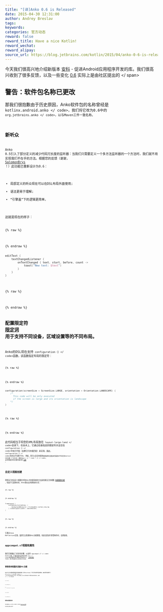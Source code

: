 ```yaml
---
title: "[译]Anko 0.6 is Released"
date: 2015-04-30 12:31:00
author: Andrey Breslav
tags:
keywords:
categories: 官方动态
reward: false
reward_title: Have a nice Kotlin!
reward_wechat:
reward_alipay:
source_url: https://blog.jetbrains.com/kotlin/2015/04/anko-0-6-is-released/
---
```


今天我们很高兴地介绍新版本 [安科](https://github.com/JetBrains/anko) - 促进Android应用程序开发的库。我们很高兴收到了很多反馈，以及一些变化 [0.6](https://github.com/JetBrains/anko/releases/tag/v0.6) 实际上是由社区提出的
<span id =“more-2124”> </ span>
## 警告：软件包名称已更改

那我们很抱歉由于历史原因，Anko软件包的名称曾经是<code> kotlinx.android.anko </ code>，我们将它改为0.6中的<code> org.jetbrains.anko </ code>，以与Maven工件一致名称。
## 新听众

Anko 0.5引入了部分定义的减少代码冗长度的监听器：当我们只需要定义一个多方法监听器的一个方法时，我们就不用实现我们不在乎的方法。根据您的反馈（谢谢， [SalomonBrys](https://github.com/SalomonBrys) ！）此功能已重新设计为0.6：

* 局部定义的听众现在可以在DSL布局外面使用;
* 语法更易于理解;
* “引擎盖”下的逻辑更简单。

这就是现在的样子：

{% raw %}
<p></p>
{% endraw %}

```kotlin
editText {
    textChangedListener {
        onTextChanged { text, start, before, count ->
            toast("New text: $text")
        }
    }
}
 
```

{% raw %}
<p></p>
{% endraw %}

## 配置限定符 [限定词](http://developer.android.com/guide/topics/resources/providing-resources.html#AlternativeResources) 用于支持不同设备，区域设置等的不同布局。
Anko的DSL现在支持<code> configuration（）</ code>函数，该函数指定布局的限定符：

{% raw %}
<p></p>
{% endraw %}

```kotlin
configuration(screenSize = ScreenSize.LARGE, orientation = Orientation.LANDSCAPE) {
    /*
      This code will be only executed
      if the screen is large and its orientation is landscape
    */
}
 
```

{% raw %}
<p></p>
{% endraw %}

此代码相当于将您的XML布局放在<code> layout-large-land </ code>目录下。在技​​术上，它通过检查指定的限定符并且仅在<code> configuration（）</ code>中执行代码（如果它们的值匹配）来实现。因此，<code> configuration（）</ code>的用法不仅限于DSL：例如，您可以安全地使用<code>配置调用在旧版本的系统中不存在的Android SDK功能（fromSdk =版本＆gt;）{/ * code * /} </ code>。
支持的限定符的完整列表可用 [这里](https://github.com/JetBrains/anko/blob/master/doc/ADVANCED.md#configuration-qualifiers) 。
## 自定义视图创建

将您自己的自定义视图合并到DSL中的最简单的方法是创建自己的视图 [构建器类功能](https://github.com/JetBrains/anko/blob/master/doc/ADVANCED.md#extending-anko) ，但由于它是耗时的，Anko现在支持更快的方式：

{% raw %}
<p></p>
{% endraw %}

```kotlin
frameLayout {
    customView<CustomView> {
        backgroundResource = R.drawable.custom_view_bg
    }.linearLayout(width = matchParent)
}
 
```

{% raw %}
<p></p>
{% endraw %}

它通过Java Reflection实现。虽然它比普通的DSL功能更慢，但是当您进行原型制作时，会更容易。
## appcompat.v7视图和属性

我们已经做出了初步的步骤，以支持<code> appcompat.v7 </ code> Android库。扩展功能为支持包中的<code> View </ code>类和其属性的扩展属性添加到Anko。 [小部件着色](http://android-developers.blogspot.ru/2014/10/appcompat-v21-material-design-for-pre.html) 不支持，我们希望能在以后的版本中实现。
## 移除简单视图的顶级DSL功能

由于不太可能有简单的非容器视图（如TextView）作为活动的内容视图，因此我们删除了<code> Activity </ code>和<code> Fragment </ code>的这些视图的DSL功能，代码>接收器。在不太可能的情况下需要顶级的这种观点，使用<code> UI（）</ code>包装函数：

{% raw %}
<p></p>
{% endraw %}

```kotlin
UI {
    textView(R.string.name)
}
 
```

{% raw %}
<p></p>
{% endraw %}

## 您的反馈是欢迎

安科是根据Apache许可证2.0授权的，该项目是 [在Github上可用](https://github.com/JetBrains/anko) 。<BR/>
欢迎您的反馈和拉动请求！
